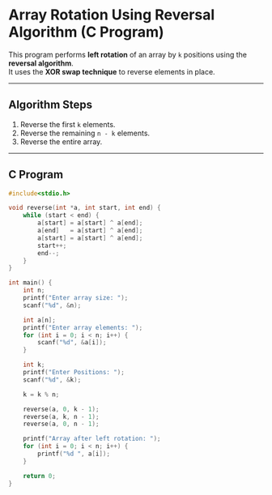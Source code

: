 # Array Rotation Using Reversal Algorithm (C Program)

This program performs **left rotation** of an array by `k` positions using the **reversal algorithm**.  
It uses the **XOR swap technique** to reverse elements in place.

---

## Algorithm Steps
1. Reverse the first `k` elements.
2. Reverse the remaining `n - k` elements.
3. Reverse the entire array.

---

##  C Program
```c
#include<stdio.h>

void reverse(int *a, int start, int end) {
    while (start < end) {
        a[start] = a[start] ^ a[end];
        a[end]   = a[start] ^ a[end];
        a[start] = a[start] ^ a[end];
        start++;
        end--;
    }
}

int main() {
    int n;
    printf("Enter array size: ");
    scanf("%d", &n);

    int a[n];
    printf("Enter array elements: ");
    for (int i = 0; i < n; i++) {
        scanf("%d", &a[i]);
    }

    int k;
    printf("Enter Positions: ");
    scanf("%d", &k);

    k = k % n;  

    reverse(a, 0, k - 1);
    reverse(a, k, n - 1);
    reverse(a, 0, n - 1);

    printf("Array after left rotation: ");
    for (int i = 0; i < n; i++) {
        printf("%d ", a[i]);
    }

    return 0;
}
```
